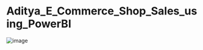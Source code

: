 # Aditya_E_Commerce_Shop_Sales_using_PowerBI

![image](https://github.com/adityas1335/Dashboard_Aditya_E_Commerce_Shop_Sales/assets/108605877/f9f3a8e7-756a-4ea4-b233-e88928bd560a)
